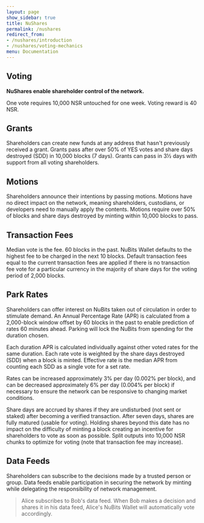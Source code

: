 ```yaml
---
layout: page
show_sidebar: true
title: NuShares
permalink: /nushares
redirect_from:
- /nushares/introduction
- /nushares/voting-mechanics
menu: Documentation
---
```

## Voting

**NuShares enable shareholder control of the network.**

One vote requires 10,000 NSR untouched for one week. Voting reward is 40 NSR.

## Grants

Shareholders can create new funds at any address that hasn't previously received a grant. Grants pass after over 50% of YES votes and share days destroyed (SDD) in 10,000 blocks (7 days). Grants can pass in 3½ days with support from all voting shareholders.

## Motions

Shareholders announce their intentions by passing motions. Motions have no direct impact on the network, meaning shareholders, custodians, or developers need to manually apply the contents. Motions require over 50% of blocks and share days destroyed by minting within 10,000 blocks to pass.

## Transaction Fees

Median vote is the fee. 60 blocks in the past. NuBits Wallet defaults to the highest fee to be charged in the next 10 blocks. Default transaction fees equal to the current transaction fees are applied if there is no transaction fee vote for a particular currency in the majority of share days for the voting period of 2,000 blocks.

## Park Rates

Shareholders can offer interest on NuBits taken out of circulation in order to stimulate demand. An Annual Percentage Rate (APR) is calculated from a 2,000-block window offset by 60 blocks in the past to enable prediction of rates 60 minutes ahead. Parking will lock the NuBits from spending for the duration chosen.

Each duration APR is calculated individually against other voted rates for the same duration. Each rate vote is weighted by the share days destroyed (SDD) when a block is minted. Effective rate is the median APR from counting each SDD as a single vote for a set rate.

Rates can be increased approximately 3% per day (0.002% per block), and can be decreased approximately 6% per day (0.004% per block) if necessary to ensure the network can be responsive to changing market conditions.

Share days are accrued by shares if they are undisturbed (not sent or staked) after becoming a verified transaction. After seven days, shares are fully matured (usable for voting). Holding shares beyond this date has no impact on the difficulty of minting a block creating an incentive for shareholders to vote as soon as possible. Split outputs into 10,000 NSR chunks to optimize for voting (note that transaction fee may increase).

## Data Feeds

Shareholders can subscribe to the decisions made by a trusted person or group. Data feeds enable participation in securing the network by minting while delegating the responsibility of network management.

> Alice subscribes to Bob's data feed. When Bob makes a decision and shares it in his data feed, Alice's NuBits Wallet will automatically vote accordingly.
